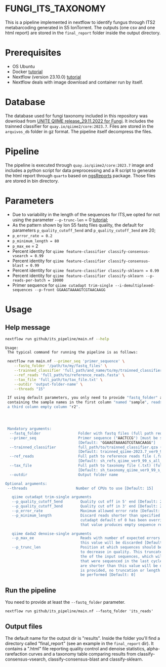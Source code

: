 # FUNGI_ITS_TAXONOMY
This is a pipeline implemented in nextflow to identify fungus through ITS2 metabarcoding generated in S5 IonTorrent. The outputs (one csv and one html report) are stored in the `final_report` folder inside the output directory.

# Prerequisites
* OS Ubuntu
* Docker [tutorial](https://docs.docker.com/engine/install/ubuntu/)
* Nextflow (version 23.10.0) [tutorial](https://www.nextflow.io/docs/latest/getstarted.html)
* Nextflow deals with image download and container run by itself.

# Database
The database used for fungi taxonomy included in this repository was download from [UNITE QIIME release_29.11.2022 for Fungi](https://dx.doi.org/10.15156/BIO/2483915). It includes the trainned classifier for `quay.io/qiime2/core:2023.7`.
Files are stored in the `arquivos_db` folder in gz format. The pipeline itself decompress the files.

# Pipeline
The pipeline is executed through `quay.io/qiime2/core:2023.7` image and includes a python script for data preprocessing and a R script to generate the html report through `quarto` based on
[ngsReports](https://github.com/smped/ngsReports) package. Those files are stored in bin directory.

# Parameters
* Due to variability in the length of the sequences for ITS,we opted for not using the parameter `--p-trunc-len` = 0 [tutorial](https://benjjneb.github.io/dada2/ITS_workflow.html);
* As the pattern shown by Ion S5 fastq files quality, the default for parameters `p_quality_cutoff_5end` and `p_quality_cutoff_3end` are 20;
* `p_error_rate = 0.2`
* `p_minimum_length = 80`
* `p_max_ee` = 2
* Percent identity for `qiime feature-classifier classify-consensus-vsearch = 0.99`
* Percent identity for `qiime feature-classifier classify-consensus-blast = 0.99`
* Percent identity for `qiime feature-classifier classify-sklearn = 0.99`
* Percent identity for `qiime feature-classifier classify-sklearn --p-reads-per-batch = 10000`
* Primer sequence for `qiime cutadapt trim-single --i-demultiplexed-sequences --p-front GGAAGTAAAAGTCGTAACAAGG`

# Usage
## Help message
```bash
nextflow run github/its_pipeline/main.nf --help

Usage:
 The typical command for running the pipeline is as follows:

 nextflow run main.nf --primer_seq 'primer_sequence' \
 	--fastq_folder '/path/to/my/fastq_files' \
 	--trainned_classifier 'full_path/and_name/to/my/trainned_classifier' \
 	--ref_reads 'full_path/to/reference_reads.fasta' \
 	--tax_file 'full_path/to/tax_file.txt' \
 	--outdir 'output-folder-name' \
 	--threads "15"

 If using default parameters, you only need to provide "fastq_folder" and a csv file (named samplesheet.csv)
 containing the sample names in the first column "named "sample", reads1 in the second column named "r1" and
 a third column empty column "r2".




 Mandatory arguments:
  --fastq_folder                 Folder with fastq files (full path required)
  --primer_seq                   Primer sequence ("AACTCCG") [must be surrounded with quotes]
                                 [Default: "GGAAGTAAAAGTCGTAACAAGG"]
  --trainned_classifier          full_path/to/trainned_classifier.qza (full path required)
                                 [Default: trainned_qiime-2023.7_ver9_99_s_all_29.11.2022_dev.qza.gz]
  --ref_reads                    Full path to reference reads file (.fasta) (full path required)
                                 [Default: sh_refs_qiime_ver9_99_s_all_29.11.2022_dev.fasta.gz]
  --tax_file                     Full path to taxonomy file (.txt) (full path required)
                                 [Default: sh_taxonomy_qiime_ver9_99_s_all_29.11.2022_dev.txt.gz]
  --outdir                       Output folder name

Optional arguments:
 --threads                      Number of CPUs to use [Default: 15]

   qiime cutadapt trim-single arguments
   --p_quality_cutoff_5end        Quality cut off in 5' end [Default: 20]
   --p_quality_cutoff_3end        Quality cut off in 3' end [Default: 20]
   --p_error_rate                 Maximum allowed error rate [Default: 0.2]
   --p_minimum_length             Discard reads shorter than specified value. Note, the 
                                  cutadapt default of 0 has been overridden, because
                                  that value produces empty sequence records [Default: 80]

   qiime dada2 denoise-single arguments
   --p_max_ee                     Reads with number of expected errors higher than
                                  this value will be discarded [Default: 2] 
   --p_trunc_len                  Position at which sequences should be truncated due
                                  to decrease in quality. This truncates the 3' end of
                                  the of the input sequences, which will be the bases
                                  that were sequenced in the last cycles. Reads that
                                  are shorter than this value will be discarded. If 0
                                  is provided, no truncation or length filtering will
                                  be performed [Default: 0]
```
## Run the pipeline
You need to provide at least the `--fastq_folder` parameter.

`nextflow run github/its_pipeline/main.nf --fastq_folder 'its_reads'`

## Output files
The default name for the output dir is "results". Inside the folder you'll find a directory called "final_report" (see an example in the `final_report` dir). It contains a ".html" file reporting quality control and denoise statistics,
alpha-rarefaction curves and a taxonomy table comparing results from classify-consensus-vsearch, classify-consensus-blast and classify-sklearn.

